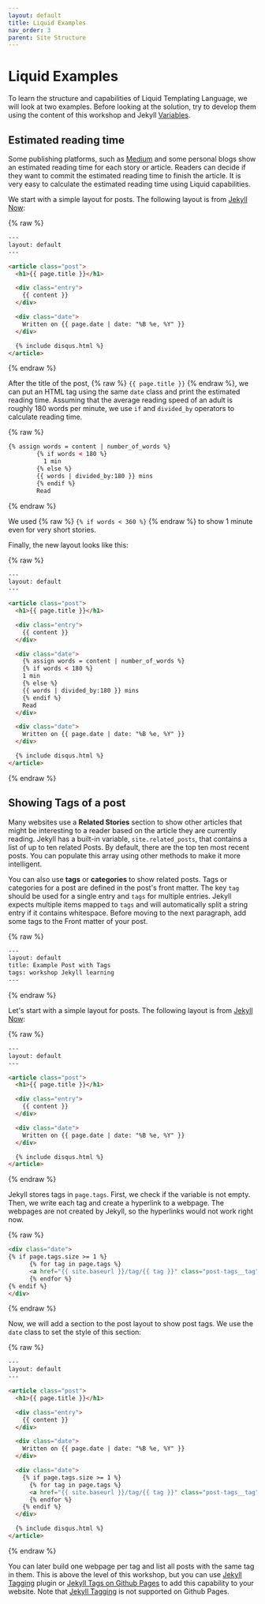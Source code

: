 ```yaml
---
layout: default
title: Liquid Examples
nav_order: 3
parent: Site Structure
---
```


# Liquid Examples

To learn the structure and capabilities of Liquid Templating Language, we will look at two examples. Before looking at the solution, try to develop them using the content of this workshop and Jekyll [Variables](https://jekyllrb.com/docs/variables/).

## Estimated reading time

Some publishing platforms, such as [Medium](https://medium.com/) and some personal blogs show an estimated reading time for each story or article. Readers can decide if they want to commit the estimated reading time to finish the article. It is very easy to calculate the estimated reading time using Liquid capabilities. 

We start with a simple layout for posts. The following layout is from [Jekyll Now]():

{% raw  %}
```html
---
layout: default
---

<article class="post">
  <h1>{{ page.title }}</h1>

  <div class="entry">
    {{ content }}
  </div>

  <div class="date">
    Written on {{ page.date | date: "%B %e, %Y" }}
  </div>

  {% include disqus.html %}
</article>
```
{% endraw %}

After the title of the post, {% raw  %} `{{ page.title }}` {% endraw %}, we can put an HTML tag using the same `date` class and print the estimated reading time. Assuming that the average reading speed of an adult is roughly 180 words per minute, we use `if` and `divided_by` operators to calculate reading time.

{% raw  %}
```html
{% assign words = content | number_of_words %}
        {% if words < 180 %}
          1 min
        {% else %}
        {{ words | divided_by:180 }} mins
        {% endif %}
        Read
```
{% endraw %}

We used {% raw  %} `{% if words < 360 %}` {% endraw %} to show 1 minute even for very short stories.

Finally, the new layout looks like this:

{% raw  %}
```html
---
layout: default
---

<article class="post">
  <h1>{{ page.title }}</h1>

  <div class="entry">
    {{ content }}
  </div>

  <div class="date">
    {% assign words = content | number_of_words %}
    {% if words < 180 %}
    1 min
    {% else %}
    {{ words | divided_by:180 }} mins
    {% endif %}
    Read
  </div>

  <div class="date">
    Written on {{ page.date | date: "%B %e, %Y" }}
  </div>

  {% include disqus.html %}
</article>
```
{% endraw %}


## Showing Tags of a post

Many websites use a **Related Stories** section to show other articles that might be interesting to a reader based on the article they are currently reading. Jekyll has a built-in variable, `site.related_posts`, that contains a list of up to ten related Posts. By default, there are the top ten most recent posts. You can populate this array using other methods to make it more intelligent.

You can also use **tags** or **categories** to show related posts. Tags or categories for a post are defined in the post's front matter. The key `tag` should be used for a single entry and `tags` for multiple entries. Jekyll expects multiple items mapped to `tags` and will automatically split a string entry if it contains whitespace. Before moving to the next paragraph, add some tags to the Front matter of your post.

{% raw  %}
```html
---
layout: default
title: Example Post with Tags
tags: workshop Jekyll learning
---
```
{% endraw %}

Let's start with a simple layout for posts. The following layout is from [Jekyll Now]():

{% raw  %}
```html
---
layout: default
---

<article class="post">
  <h1>{{ page.title }}</h1>

  <div class="entry">
    {{ content }}
  </div>

  <div class="date">
    Written on {{ page.date | date: "%B %e, %Y" }}
  </div>

  {% include disqus.html %}
</article>
```
{% endraw %}

Jekyll stores tags in `page.tags`. First, we check if the variable is not empty. Then, we write each tag and create a hyperlink to a webpage. The webpages are not created by Jekyll, so the hyperlinks would not work right now.

{% raw  %}
```html
<div class="date">
{% if page.tags.size >= 1 %}
      {% for tag in page.tags %}
      <a href="{{ site.baseurl }}/tag/{{ tag }}" class="post-tags__tag">{{ tag }}</a>
      {% endfor %}
{% endif %}
</div>
```
{% endraw %}

Now, we will add a section to the post layout to show post tags. We use the `date` class to set the style of this section:

{% raw  %}


```html
---
layout: default
---

<article class="post">
  <h1>{{ page.title }}</h1>

  <div class="entry">
    {{ content }}
  </div>

  <div class="date">
    Written on {{ page.date | date: "%B %e, %Y" }}
  </div>

  <div class="date">
    {% if page.tags.size >= 1 %}
      {% for tag in page.tags %}
      <a href="{{ site.baseurl }}/tag/{{ tag }}" class="post-tags__tag">{{ tag }}</a>
      {% endfor %}
    {% endif %}
  </div>

  {% include disqus.html %}
</article>
```


{% endraw %}

You can later build one webpage per tag and list all posts with the same tag in them. This is above the level of this workshop, but you can use [Jekyll Tagging](https://github.com/pattexjekyll-tagging) plugin or [Jekyll Tags on Github Pages](https://longqian.me/2017/02/09github-jekyll-tag/) to add this capability to your website. Note that [Jekyll Tagging](https://github.com/pattexjekyll-tagging) is not supported on Github Pages.



